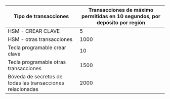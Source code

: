 
| Tipo de transacciones | Transacciones de máximo permitidas en 10 segundos, por depósito por región
--- | ---
| HSM - CREAR CLAVE | 5
| HSM - otras transacciones | 1000
| Tecla programable crear clave | 10
| Tecla programable otras transacciones | 1500
| Bóveda de secretos de todas las transacciones relacionadas | 2000
 
 
